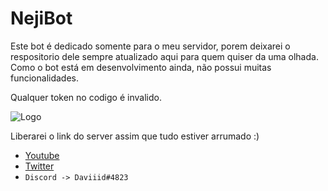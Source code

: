 # NejiBot
Este bot é dedicado somente para o meu servidor, porem deixarei o respositorio dele sempre atualizado aqui para quem quiser da uma olhada.
Como o bot está em desenvolvimento ainda, não possui muitas funcionalidades.

Qualquer token no codigo é invalido.

![Logo](https://i.imgur.com/VYkxeGu.png)

Liberarei o link do server assim que tudo estiver arrumado :)

- [Youtube](https://www.youtube.com/channel/UCfNu2eS5Wt8vYx8YiWKoMcQ)
- [Twitter](https://twitter.com/_daviid0)
- `Discord -> Daviiid#4823`
